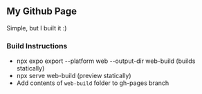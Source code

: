 ## My Github Page
Simple, but I built it :)

### Build Instructions

* npx expo export --platform web --output-dir web-build (builds statically)
* npx serve web-build (preview statically)
* Add contents of ```web-build``` folder to gh-pages branch
